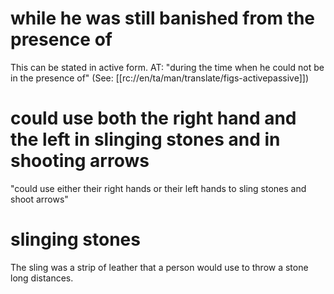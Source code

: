 # while he was still banished from the presence of

This can be stated in active form. AT: "during the time when he could not be in the presence of" (See: [[rc://en/ta/man/translate/figs-activepassive]])

# could use both the right hand and the left in slinging stones and in shooting arrows

"could use either their right hands or their left hands to sling stones and shoot arrows"

# slinging stones

The sling was a strip of leather that a person would use to throw a stone long distances.